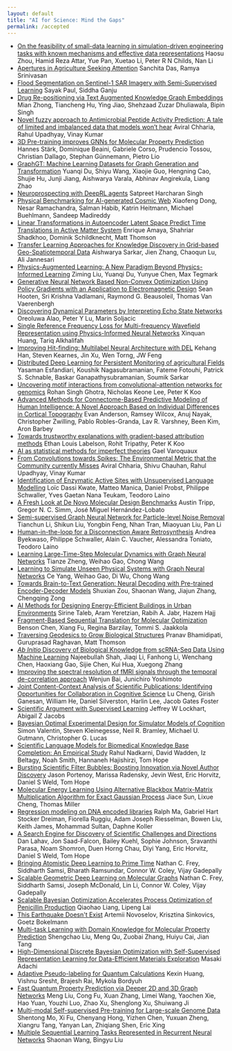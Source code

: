 ```yaml
---
layout: default
title: "AI for Science: Mind the Gaps"
permalink: /accepted
---
```


- [On the feasibility of small-data learning in simulation-driven engineering tasks with known mechanisms and effective data representations](https://openreview.net/forum?id=qvxJBCp7aji) Haosu Zhou, Hamid Reza Attar, Yue Pan, Xuetao Li, Peter R N Childs, Nan Li
- [Apertures in Agriculture Seeking Attention](https://openreview.net/forum?id=vKrGCS5uUhb) Sanchita Das, Ramya Srinivasan
- [Flood Segmentation on Sentinel-1 SAR Imagery with Semi-Supervised Learning](https://openreview.net/forum?id=kXgbFvXcwDX) Sayak Paul, Siddha Ganju
- [Drug Re-positioning via Text Augmented Knowledge Graph Embeddings](https://openreview.net/forum?id=qI-IS8DPq_N) Mian Zhong, Tiancheng Hu, Ying Jiao, Shehzaad Zuzar Dhuliawala, Bipin Singh
- [Novel fuzzy approach to Antimicrobial Peptide Activity Prediction: A tale of limited and imbalanced data that models won’t hear](https://openreview.net/forum?id=x0tzOYvapDl) Aviral Chharia, Rahul Upadhyay, Vinay Kumar
- [3D Pre-training improves GNNs for Molecular Property Prediction](https://openreview.net/forum?id=8K23ZyTIKuF) Hannes Stärk, Dominique Beaini, Gabriele Corso, Prudencio Tossou, Christian Dallago, Stephan Günnemann, Pietro Lio
- [GraphGT: Machine Learning Datasets for Graph Generation and Transformation](https://openreview.net/forum?id=nUktmJLz0up) Yuanqi Du, Shiyu Wang, Xiaojie Guo, Hengning Cao, Shujie Hu, Junji Jiang, Aishwarya Varala, Abhinav Angirekula, Liang Zhao
- [Neuroprospecting with DeepRL agents](https://openreview.net/forum?id=5Q-sYQ9tD5j) Satpreet Harcharan Singh
- [Physical Benchmarking for AI-generated Cosmic Web](https://openreview.net/forum?id=7lTdLaW9jEB) Xiaofeng Dong, Nesar Ramachandra, Salman Habib, Katrin Heitmann, Michael Buehlmann, Sandeep Madireddy
- [Linear Transformations in Autoencoder Latent Space Predict Time Translations in Active Matter System](https://openreview.net/forum?id=ZDBDTHSoMDU) Enrique Amaya, Shahriar Shadkhoo, Dominik Schildknecht, Matt Thomson
- [Transfer Learning Approaches for Knowledge Discovery in Grid-based Geo-Spatiotemporal Data](https://openreview.net/forum?id=mC6-nsYtacP) Aishwarya Sarkar, Jien Zhang, Chaoqun Lu, Ali Jannesari
- [Physics-Augmented Learning: A New Paradigm Beyond Physics-Informed Learning](https://openreview.net/forum?id=suxElmrPNAY) Ziming Liu, Yuanqi Du, Yunyue Chen, Max Tegmark
- [Generative Neural Network Based Non-Convex Optimization Using Policy Gradients with an Application to Electromagnetic Design](https://openreview.net/forum?id=SodRp33gCuk) Sean Hooten, Sri Krishna Vadlamani, Raymond G. Beausoleil, Thomas Van Vaerenbergh
- [Discovering Dynamical Parameters by Interpreting Echo State Networks](https://openreview.net/forum?id=coaSxusdBLX) Oreoluwa Alao, Peter Y Lu, Marin Soljacic
- [Single Reference Frequency Loss for Multi-frequency Wavefield Representation using Physics-Informed Neural Networks](https://openreview.net/forum?id=YKOxeWFsQfq) Xinquan Huang, Tariq Alkhalifah
- [Improving Hit-finding: Multilabel Neural Architecture with DEL](https://openreview.net/forum?id=fScB3uII-JV) Kehang Han, Steven Kearnes, Jin Xu, Wen Torng, JW Feng
- [Distributed Deep Learning for Persistent Monitoring of agricultural Fields](https://openreview.net/forum?id=rctFXFsFvbI) Yasaman Esfandiari, Koushik Nagasubramanian, Fateme Fotouhi, Patrick S. Schnable, Baskar Ganapathysubramanian, Soumik Sarkar
- [Uncovering motif interactions from convolutional-attention networks for genomics](https://openreview.net/forum?id=ITOQhccyRsk) Rohan Singh Ghotra, Nicholas Keone Lee, Peter K Koo
- [Advanced Methods for Connectome-Based Predictive Modeling of Human Intelligence: A Novel Approach Based on Individual Differences in Cortical Topography](https://openreview.net/forum?id=VJ1KoBzl3ja) Evan Anderson, Ramsey Wilcox, Anuj Nayak, Christopher Zwilling, Pablo Robles-Granda, Lav R. Varshney, Been Kim, Aron Barbey
- [Towards trustworthy explanations with gradient-based attribution methods](https://openreview.net/forum?id=LGgo0wPM2MF) Ethan Louis Labelson, Rohit Tripathy, Peter K Koo
- [AI as statistical methods for imperfect theories](https://openreview.net/forum?id=rzWxx4jAH79) Gael Varoquaux
- [From Convolutions towards Spikes: The Environmental Metric that the Community currently Misses](https://openreview.net/forum?id=wqYZ9dsHrCq) Aviral Chharia, Shivu Chauhan, Rahul Upadhyay, Vinay Kumar
- [Identification of Enzymatic Active Sites with Unsupervised Language Modelling](https://openreview.net/forum?id=ys8reOFHJdw) Loïc Dassi Kwate, Matteo Manica, Daniel Probst, Philippe Schwaller, Yves Gaetan Nana Teukam, Teodoro Laino
- [A Fresh Look at De Novo Molecular Design Benchmarks](https://openreview.net/forum?id=gS3XMun4cl_) Austin Tripp, Gregor N. C. Simm, José Miguel Hernández-Lobato
- [Semi-supervised Graph Neural Network for Particle-level Noise Removal](https://openreview.net/forum?id=kTIngiqLU-X) Tianchun Li, Shikun Liu, Yongbin Feng, Nhan Tran, Miaoyuan Liu, Pan Li
- [Human-in-the-loop for a Disconnection Aware Retrosynthesis](https://openreview.net/forum?id=-xfwlkmsfN1) Andrea Byekwaso, Philippe Schwaller, Alain C. Vaucher, Alessandra Toniato, Teodoro Laino
- [Learning Large-Time-Step Molecular Dynamics with Graph Neural Networks](https://openreview.net/forum?id=cmXGBW7hN6Q) Tianze Zheng, Weihao Gao, Chong Wang
- [Learning to Simulate Unseen Physical Systems with Graph Neural Networks](https://openreview.net/forum?id=9Xh1v7Y9MAj) Ce Yang, Weihao Gao, Di Wu, Chong Wang
- [Towards Brain-to-Text Generation: Neural Decoding with Pre-trained Encoder-Decoder Models](https://openreview.net/forum?id=13IJlk221xG) Shuxian Zou, Shaonan Wang, Jiajun Zhang, Chengqing Zong
- [AI Methods for Designing Energy-Efficient Buildings in Urban Environments](https://openreview.net/forum?id=ar4JQAhtYS5) Sirine Taleb, Aram Yeretzian, Rabih A. Jabr, Hazem Hajj
- [Fragment-Based Sequential Translation for Molecular Optimization](https://openreview.net/forum?id=E_Slr0JVvuC) Benson Chen, Xiang Fu, Regina Barzilay, Tommi S. Jaakkola
- [Traversing Geodesics to Grow Biological Structures](https://openreview.net/forum?id=d98iZejhrGe) Pranav Bhamidipati, Guruprasad Raghavan, Matt Thomson
- [$\textit{Ab Initio}$ Discovery of Biological Knowledge from scRNA-Seq Data Using Machine Learning](https://openreview.net/forum?id=MVycrVfZtUx) Najeebullah Shah, Jiaqi Li, Fanhong Li, Wenchang Chen, Haoxiang Gao, Sijie Chen, Kui Hua, Xuegong Zhang
- [Improving the spectral resolution of fMRI signals through the temporal de-correlation approach](https://openreview.net/forum?id=kbvHXsyQjd1) Wenjun Bai, Junichiro Yoshimoto
- [Joint Content-Context Analysis of Scientific Publications: Identifying Opportunities for Collaboration in Cognitive Science](https://openreview.net/forum?id=yzVECygEpF_) Lu Cheng, Girish Ganesan, William He, Daniel Silverston, Harlin Lee, Jacob Gates Foster
- [Scientific Argument with Supervised Learning](https://openreview.net/forum?id=uGe5cXJXkib) Jeffrey W Lockhart, Abigail Z Jacobs
- [Bayesian Optimal Experimental Design for Simulator Models of Cognition](https://openreview.net/forum?id=PNMTx1cx3UU) Simon Valentin, Steven Kleinegesse, Neil R. Bramley, Michael U. Gutmann, Christopher G. Lucas
- [Scientific Language Models for Biomedical Knowledge Base Completion: An Empirical Study](https://openreview.net/forum?id=3pOp2EXTxWg) Rahul Nadkarni, David Wadden, Iz Beltagy, Noah Smith, Hannaneh Hajishirzi, Tom Hope
- [Bursting Scientific Filter Bubbles: Boosting Innovation via Novel Author Discovery](https://openreview.net/forum?id=bpTUY9QcROH) Jason Portenoy, Marissa Radensky, Jevin West, Eric Horvitz, Daniel S Weld, Tom Hope
- [Molecular Energy Learning Using Alternative Blackbox Matrix-Matrix Multiplication Algorithm for Exact Gaussian Process](https://openreview.net/forum?id=lyJ9BRKUzms) Jiace Sun, Lixue Cheng, Thomas Miller
- [Regression modeling on DNA encoded libraries](https://openreview.net/forum?id=rrcoPmV1XgN) Ralph Ma, Gabriel Hart Stocker Dreiman, Fiorella Ruggiu, Adam Joseph Riesselman, Bowen Liu, Keith James, Mohammad Sultan, Daphne Koller
- [A Search Engine for Discovery of Scientific Challenges and Directions](https://openreview.net/forum?id=-Vtgk5VlsKf) Dan Lahav, Jon Saad-Falcon, Bailey Kuehl, Sophie Johnson, Sravanthi Parasa, Noam Shomron, Duen Horng Chau, Diyi Yang, Eric Horvitz, Daniel S Weld, Tom Hope
- [Bringing Atomistic Deep Learning to Prime Time](https://openreview.net/forum?id=TpCJZjDEsXe) Nathan C. Frey, Siddharth Samsi, Bharath Ramsundar, Connor W. Coley, Vijay Gadepally
- [Scalable Geometric Deep Learning on Molecular Graphs](https://openreview.net/forum?id=oeq0YQYn8Dv) Nathan C. Frey, Siddharth Samsi, Joseph McDonald, Lin Li, Connor W. Coley, Vijay Gadepally
- [Scalable Bayesian Optimization Accelerates Process Optimization of Penicillin Production](https://openreview.net/forum?id=UVdSYXMNdOe) Qiaohao Liang, Lipeng Lai
- [This Earthquake Doesn't Exist](https://openreview.net/forum?id=YJnpUHXNtQf) Artemii Novoselov, Krisztina Sinkovics, Goetz Bokelmann
- [Multi-task Learning with Domain Knowledge for Molecular Property Prediction](https://openreview.net/forum?id=6cWgY5Epwzo) Shengchao Liu, Meng Qu, Zuobai Zhang, Huiyu Cai, Jian Tang
- [High-Dimensional Discrete Bayesian Optimization with Self-Supervised Representation Learning for Data-Efficient Materials Exploration](https://openreview.net/forum?id=xJhjehqjQeB) Masaki Adachi
- [Adaptive Pseudo-labeling for Quantum Calculations](https://openreview.net/forum?id=euX4TU0ryp2) Kexin Huang, Vishnu Sresht, Brajesh Rai, Mykola Bordyuh
- [Fast Quantum Property Prediction via Deeper 2D and 3D Graph Networks](https://openreview.net/forum?id=4eQV5amfVNL) Meng Liu, Cong Fu, Xuan Zhang, Limei Wang, Yaochen Xie, Hao Yuan, Youzhi Luo, Zhao Xu, Shenglong Xu, Shuiwang Ji
- [Multi-modal Self-supervised Pre-training for Large-scale Genome Data](https://openreview.net/forum?id=fdV-GZ4LPfn) Shentong Mo, Xi Fu, Chenyang Hong, Yizhen Chen, Yuxuan Zheng, Xiangru Tang, Yanyan Lan, Zhiqiang Shen, Eric Xing
- [Multiple Sequential Learning Tasks Represented in Recurrent Neural Networks](https://openreview.net/forum?id=wi5u5Ob4XZ4) Shaonan Wang, Bingyu Liu
